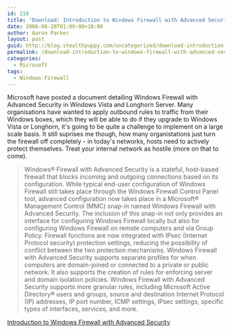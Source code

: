 ```yaml
---
id: 216
title: 'Download: Introduction to Windows Firewall with Advanced Security'
date: 2006-08-20T01:09:00+10:00
author: Aaron Parker
layout: post
guid: http://blog.stealthpuppy.com/uncategorized/download-introduction-to-windows-firewall-with-advanced-security
permalink: /download-introduction-to-windows-firewall-with-advanced-security/
categories:
  - Microsoft
tags:
  - Windows-Firewall
---
```

Microsoft have posted a document detailing Windows Firewall with Advanced Security in Windows Vista and Longhorn Server. Many organisations have wanted to apply outbound rules to traffic from their Windows boxes, which they will be able to do if they upgrade to Windows Vista or Longhorn, it's going to be quite a challenge to implement on a large scale basis. It still suprises me though, how many organistations just turn the firewall off completely - in today's networks, hosts need to actively protect themselves. Treat your internal network as hostile (more on that to come).

> Windows® Firewall with Advanced Security is a stateful, host-based firewall that blocks incoming and outgoing connections based on its configuration. While typical end-user configuration of Windows Firewall still takes place through the Windows Firewall Control Panel tool, advanced configuration now takes place in a Microsoft® Management Control (MMC) snap-in named Windows Firewall with Advanced Security. The inclusion of this snap-in not only provides an interface for configuring Windows Firewall locally but also for configuring Windows Firewall on remote computers and via Group Policy. Firewall functions are now integrated with IPsec (Internet Protocol security) protection settings, reducing the possibility of conflict between the two protection mechanisms. Windows Firewall with Advanced Security supports separate profiles for when computers are domain-joined or connected to a private or public network. It also supports the creation of rules for enforcing server and domain isolation policies. Windows Firewall with Advanced Security supports more granular rules, including Microsoft Active Directory® users and groups, source and destination Internet Protocol (IP) addresses, IP port number, ICMP settings, IPsec settings, specific types of interfaces, services, and more.

[Introduction to Windows Firewall with Advanced Security](http://www.microsoft.com/downloads/details.aspx?FamilyID=df192e1b-a92a-4075-9f69-c12b7c54b52b&DisplayLang=en)